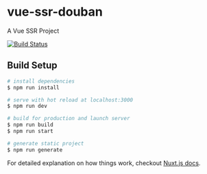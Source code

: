 # vue-ssr-douban

A Vue SSR Project

[![Build Status](https://www.travis-ci.org/liuvigongzuoshi/vue-ssr-douban.svg?branch=nuxt)](https://www.travis-ci.org/liuvigongzuoshi/vue-ssr-douban)

## Build Setup

``` bash
# install dependencies
$ npm run install

# serve with hot reload at localhost:3000
$ npm run dev

# build for production and launch server
$ npm run build
$ npm run start

# generate static project
$ npm run generate
```

For detailed explanation on how things work, checkout [Nuxt.js docs](https://nuxtjs.org).
